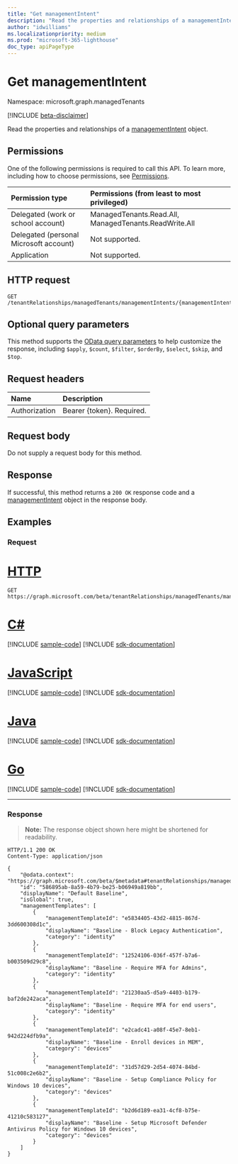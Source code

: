```yaml
---
title: "Get managementIntent"
description: "Read the properties and relationships of a managementIntent object."
author: "idwilliams"
ms.localizationpriority: medium
ms.prod: "microsoft-365-lighthouse"
doc_type: apiPageType
---
```


# Get managementIntent
Namespace: microsoft.graph.managedTenants

[!INCLUDE [beta-disclaimer](../../includes/beta-disclaimer.md)]

Read the properties and relationships of a [managementIntent](../resources/managedtenants-managementintent.md) object.

## Permissions
One of the following permissions is required to call this API. To learn more, including how to choose permissions, see [Permissions](/graph/permissions-reference).

|Permission type|Permissions (from least to most privileged)|
|:---|:---|
|Delegated (work or school account)|ManagedTenants.Read.All, ManagedTenants.ReadWrite.All|
|Delegated (personal Microsoft account)|Not supported.|
|Application|Not supported.|

## HTTP request

<!-- {
  "blockType": "ignored"
}
-->
``` http
GET /tenantRelationships/managedTenants/managementIntents/{managementIntentId}
```

## Optional query parameters
This method supports the [OData query parameters](/graph/query-parameters) to help customize the response, including `$apply`, `$count`, `$filter`, `$orderBy`, `$select`, `$skip`, and `$top`.

## Request headers
|Name|Description|
|:---|:---|
|Authorization|Bearer {token}. Required.|

## Request body
Do not supply a request body for this method.

## Response

If successful, this method returns a `200 OK` response code and a [managementIntent](../resources/managedtenants-managementintent.md) object in the response body.

## Examples

### Request

# [HTTP](#tab/http)
<!-- {
  "blockType": "request",
  "name": "get_managementintent"
}
-->
``` http
GET https://graph.microsoft.com/beta/tenantRelationships/managedTenants/managementIntents/{managementIntentId}
```

# [C#](#tab/csharp)
[!INCLUDE [sample-code](../includes/snippets/csharp/get-managementintent-csharp-snippets.md)]
[!INCLUDE [sdk-documentation](../includes/snippets/snippets-sdk-documentation-link.md)]

# [JavaScript](#tab/javascript)
[!INCLUDE [sample-code](../includes/snippets/javascript/get-managementintent-javascript-snippets.md)]
[!INCLUDE [sdk-documentation](../includes/snippets/snippets-sdk-documentation-link.md)]

# [Java](#tab/java)
[!INCLUDE [sample-code](../includes/snippets/java/get-managementintent-java-snippets.md)]
[!INCLUDE [sdk-documentation](../includes/snippets/snippets-sdk-documentation-link.md)]

# [Go](#tab/go)
[!INCLUDE [sample-code](../includes/snippets/go/get-managementintent-go-snippets.md)]
[!INCLUDE [sdk-documentation](../includes/snippets/snippets-sdk-documentation-link.md)]

---


### Response
>**Note:** The response object shown here might be shortened for readability.
<!-- {
  "blockType": "response",
  "truncated": true,
  "@odata.type": "microsoft.graph.managedTenants.managementIntent"
}
-->
``` http
HTTP/1.1 200 OK
Content-Type: application/json

{
    "@odata.context": "https://graph.microsoft.com/beta/$metadata#tenantRelationships/managedTenants/managementIntents/$entity",
    "id": "586895ab-8a59-4b79-be25-b06949a819bb",
    "displayName": "Default Baseline",
    "isGlobal": true,
    "managementTemplates": [
        {
            "managementTemplateId": "e5834405-43d2-4815-867d-3dd600308d1c",
            "displayName": "Baseline - Block Legacy Authentication",
            "category": "identity"
        },
        {
            "managementTemplateId": "12524106-036f-457f-b7a6-b003509d29c8",
            "displayName": "Baseline - Require MFA for Admins",
            "category": "identity"
        },
        {
            "managementTemplateId": "21230aa5-d5a9-4403-b179-baf2de242aca",
            "displayName": "Baseline - Require MFA for end users",
            "category": "identity"
        },
        {
            "managementTemplateId": "e2cadc41-a08f-45e7-8eb1-942d224dfb9a",
            "displayName": "Baseline - Enroll devices in MEM",
            "category": "devices"
        },
        {
            "managementTemplateId": "31d57d29-2d54-4074-84bd-51c008c2e6b2",
            "displayName": "Baseline - Setup Compliance Policy for Windows 10 devices",
            "category": "devices"
        },
        {
            "managementTemplateId": "b2d6d189-ea31-4cf8-b75e-41210c583127",
            "displayName": "Baseline - Setup Microsoft Defender Antivirus Policy for Windows 10 devices",
            "category": "devices"
        }
    ]
}
```
